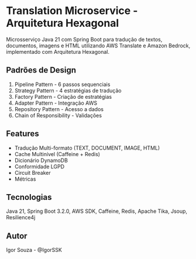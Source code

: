 # Translation Microservice - Arquitetura Hexagonal

Microsserviço Java 21 com Spring Boot para tradução de textos, documentos, imagens e HTML utilizando AWS Translate e Amazon Bedrock, implementado com Arquitetura Hexagonal.

## Padrões de Design
1. Pipeline Pattern - 6 passos sequenciais
2. Strategy Pattern - 4 estratégias de tradução
3. Factory Pattern - Criação de estratégias
4. Adapter Pattern - Integração AWS
5. Repository Pattern - Acesso a dados
6. Chain of Responsibility - Validações

## Features
- Tradução Multi-formato (TEXT, DOCUMENT, IMAGE, HTML)
- Cache Multinível (Caffeine + Redis)
- Dicionário DynamoDB
- Conformidade LGPD
- Circuit Breaker
- Métricas

## Tecnologias
Java 21, Spring Boot 3.2.0, AWS SDK, Caffeine, Redis, Apache Tika, Jsoup, Resilience4j

## Autor
Igor Souza - @IgorSSK